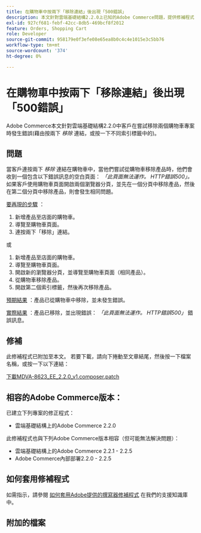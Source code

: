 ```yaml
---
title: 在購物車中按兩下「移除連結」後出現「500錯誤」
description: 本文針對雲端基礎結構2.2.0上已知的Adobe Commerce問題，提供修補程式，該問題與客戶嘗試移除兩次購物車專案時發生錯誤（藉由按兩下*移除*連結或在其他索引標籤中按一下該連結）有關。
exl-id: 927cf681-febf-42cc-8db5-469bcf8f2012
feature: Orders, Shopping Cart
role: Developer
source-git-commit: 958179e0f3efe08e65ea8b0c4c4e1015e3c5bb76
workflow-type: tm+mt
source-wordcount: '374'
ht-degree: 0%

---
```


# 在購物車中按兩下「移除連結」後出現「500錯誤」

Adobe Commerce本文針對雲端基礎結構2.2.0中客戶在嘗試移除兩個購物車專案時發生錯誤(藉由按兩下 *移除* 連結，或按一下不同索引標籤中的)。

## 問題

當客戶連按兩下 *移除* 連結在購物車中，當他們嘗試從購物車移除產品時，他們會收到一個包含以下錯誤訊息的空白頁面： *「此頁面無法運作。 HTTP錯誤500」。* 如果客戶使用購物車頁面開啟兩個瀏覽器分頁，並先在一個分頁中移除產品，然後在第二個分頁中移除產品，則會發生相同問題。

<u>要再現的步驟</u> ：

1. 新增產品至店面的購物車。
1. 導覽至購物車頁面。
1. 連按兩下「移除」連結。

或

1. 新增產品至店面的購物車。
1. 導覽至購物車頁面。
1. 開啟新的瀏覽器分頁，並導覽至購物車頁面（相同產品）。
1. 從購物車移除產品。
1. 開啟第二個索引標籤，然後再次移除產品。

<u>預期結果</u> ：產品已從購物車中移除，並未發生錯誤。

<u>實際結果</u> ：產品已移除，並出現錯誤： *「此頁面無法運作。 HTTP錯誤500」* 錯誤訊息。

## 修補

此修補程式已附加至本文。 若要下載，請向下捲動至文章結尾，然後按一下檔案名稱，或按一下以下連結：

[下載MDVA-8623\_EE\_2.2.0\_v1.composer.patch](assets/MDVA-8623_EE_2.2.0_v1.composer.patch.zip)

## 相容的Adobe Commerce版本：

已建立下列專案的修正程式：

* 雲端基礎結構上的Adobe Commerce 2.2.0

此修補程式也與下列Adobe Commerce版本相容（但可能無法解決問題）：

* 雲端基礎結構上的Adobe Commerce 2.2.1 - 2.2.5
* Adobe Commerce內部部署2.2.0 - 2.2.5

## 如何套用修補程式

如需指示，請參閱 [如何套用Adobe提供的撰寫器修補程式](/help/how-to/general/how-to-apply-a-composer-patch-provided-by-magento.md) 在我們的支援知識庫中。

## 附加的檔案
